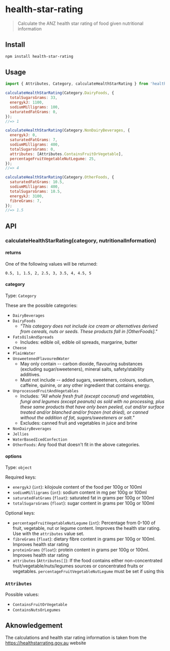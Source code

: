 # health-star-rating

> Calculate the ANZ health star rating of food given nutritional information

## Install

```sh
npm install health-star-rating
```

## Usage

```js
import { Attributes, Category, calculateHealthStarRating } from 'health-star-rating';

calculateHealthStarRating(Category.DairyFoods, {
  totalSugarsGrams: 33,
  energykJ: 1100,
  sodiumMilligrams: 100,
  saturatedFatGrams: 0,
});
//=> 1

calculateHealthStarRating(Category.NonDairyBeverages, {
  energykJ: 0,
  saturatedFatGrams: 7,
  sodiumMilligrams: 400,
  totalSugarsGrams: 0,
  attributes: [Attributes.ContainsFruitOrVegetable],
  percentageFruitVegetableNutLegume: 25,
});
//=> 4

calculateHealthStarRating(Category.OtherFoods, {
  saturatedFatGrams: 10.5,
  sodiumMilligrams: 400,
  totalSugarsGrams: 10.5,
  energykJ: 3100,
  fibreGrams: 7,
});
//=> 1.5
```

## API

### calculateHealthStarRating(category, nutritionalInformation)

#### returns

One of the following values will be returned:
```
0.5, 1, 1.5, 2, 2.5, 3, 3.5, 4, 4.5, 5
```

#### category

Type: `Category`

These are the possible categories:
- `DairyBeverages`
- `DairyFoods`
  - *"This category does not include ice cream or alternatives derived from cereals, nuts or seeds. These products fall in [OtherFoods]."*
- `FatsOilsAndSpreads`
  - Includes: edible oil, edible oil spreads, margarine, butter
- `Cheese`
- `PlainWater`
- `UnsweetenedFlavouredWater`
  - May only contain -- carbon dioxide, flavouring substances (excluding sugar/sweeteners), mineral salts, safety/stability additives.
  - Must not include -- added sugars, sweeteners, colours, sodium, caffeine, quinine, or any other ingredient that contains energy.
- `UnprocessedFruitAndVegetables`
  - Includes: *"All whole fresh fruit (except coconut) and vegetables, fungi and legumes (except peanuts) as sold with no processing, plus these same products that have only been peeled, cut and/or surface treated and/or blanched and/or frozen (not dried), or canned without the addition of fat, sugars/sweeteners or salt."*
  - Excludes: canned fruit and vegetables in juice and brine 
- `NonDairyBeverages`
- `Jellies`
- `WaterBasedIcedConfection`
- `OtherFoods`: Any food that doesn't fit in the above categories.

#### options

Type: `object`

Required keys:
- `energykJ` (`int`): kilojoule content of the food per 100g or 100ml
- `sodiumMilligrams` (`int`): sodium content in mg per 100g or 100ml
- `saturatedFatGrams` (`float`): saturated fat in grams per 100g or 100ml
- `totalSugarsGrams` (`float`): sugar content in grams per 100g or 100ml

Optional keys:
- `percentageFruitVegetableNutLegume` (`int`): Percentage from 0-100 of fruit, vegetable, nut or legume content. Improves the health star rating. Use with the `attributes` value set.
- `fibreGrams` (`float`): dietary fibre content in grams per 100g or 100ml. Improves health star rating
- `proteinGrams` (`float`): protein content in grams per 100g or 100ml. Improves health star rating
- `attributes` (`Attributes[]`): If the food contains either non-concentrated fruit/vegetable/nuts/legumes sources or concentrated fruits or vegetables. `percentageFruitVegetableNutLegume` must be set if using this

### `Attributes`

Possible values:
- `ContainsFruitOrVegetable`
- `ContainsNutsOrLegumes`

## Aknowledgement

The calculations and health star rating information is taken from the https://healthstarrating.gov.au website
